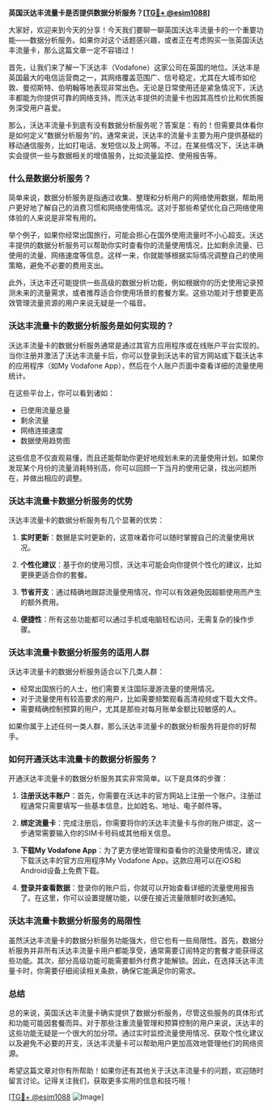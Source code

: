 **英国沃达丰流量卡是否提供数据分析服务？[[TG💪+ @esim1088](https://t.me/s/esim1088)]**

大家好，欢迎来到今天的分享！今天我们要聊一聊英国沃达丰流量卡的一个重要功能——数据分析服务。如果你对这个话题感兴趣，或者正在考虑购买一张英国沃达丰流量卡，那么这篇文章一定不容错过！

首先，让我们来了解一下沃达丰（Vodafone）这家公司在英国的地位。沃达丰是英国最大的电信运营商之一，其网络覆盖范围广、信号稳定，尤其在大城市如伦敦、曼彻斯特、伯明翰等地表现非常出色。无论是日常使用还是紧急情况下，沃达丰都能为你提供可靠的网络支持。而沃达丰提供的流量卡也因其高性价比和优质服务深受用户喜爱。

那么，沃达丰流量卡到底有没有数据分析服务呢？答案是：有的！但需要具体看你是如何定义“数据分析服务”的。通常来说，沃达丰的流量卡主要为用户提供基础的移动通信服务，比如打电话、发短信以及上网等。不过，在某些情况下，沃达丰确实会提供一些与数据相关的增值服务，比如流量监控、使用报告等。

### **什么是数据分析服务？**

简单来说，数据分析服务是指通过收集、整理和分析用户的网络使用数据，帮助用户更好地了解自己的消费习惯和网络使用情况。这对于那些希望优化自己网络使用体验的人来说是非常有用的。

举个例子，如果你经常出国旅行，可能会担心在国外使用流量时不小心超支。沃达丰提供的数据分析服务可以帮助你实时查看你的流量使用情况，比如剩余流量、已使用的流量、网络速度等信息。这样一来，你就能够根据实际情况调整自己的使用策略，避免不必要的费用支出。

此外，沃达丰还可能提供一些高级的数据分析功能，例如根据你的历史使用记录预测未来的流量需求，或者推荐适合你使用场景的套餐方案。这些功能对于想要更高效管理流量资源的用户来说无疑是一个福音。

### **沃达丰流量卡的数据分析服务是如何实现的？**

沃达丰流量卡的数据分析服务通常是通过其官方应用程序或在线账户平台实现的。当你注册并激活了沃达丰流量卡后，你可以登录到沃达丰的官方网站或下载沃达丰的应用程序（如My Vodafone App），然后在个人账户页面中查看详细的流量使用统计。

在这些平台上，你可以看到诸如：

- 已使用流量总量
- 剩余流量
- 网络连接速度
- 数据使用趋势图

这些信息不仅直观易懂，而且还能帮助你更好地规划未来的流量使用计划。如果你发现某个月份的流量消耗特别高，你可以回顾一下当月的使用记录，找出问题所在，并做出相应的调整。

### **沃达丰流量卡数据分析服务的优势**

沃达丰流量卡的数据分析服务有几个显著的优势：

1. **实时更新**：数据是实时更新的，这意味着你可以随时掌握自己的流量使用状况。
   
2. **个性化建议**：基于你的使用习惯，沃达丰可能会向你提供个性化的建议，比如更换更适合你的套餐。

3. **节省开支**：通过精确地跟踪流量使用情况，你可以有效避免因超额使用而产生的额外费用。

4. **便捷性**：所有这些功能都可以通过手机或电脑轻松访问，无需复杂的操作步骤。

### **沃达丰流量卡数据分析服务的适用人群**

沃达丰流量卡的数据分析服务适合以下几类人群：

- 经常出国旅行的人士，他们需要关注国际漫游流量的使用情况。
- 对于流量使用有较高要求的用户，比如需要频繁观看高清视频或下载大文件。
- 需要精确控制预算的用户，尤其是那些对每月账单金额比较敏感的人。

如果你属于上述任何一类人群，那么沃达丰流量卡的数据分析服务将是你的好帮手。

### **如何开通沃达丰流量卡的数据分析服务？**

开通沃达丰流量卡的数据分析服务其实非常简单。以下是具体的步骤：

1. **注册沃达丰账户**：首先，你需要在沃达丰的官方网站上注册一个账户。注册过程通常只需要填写一些基本信息，比如姓名、地址、电子邮件等。

2. **绑定流量卡**：完成注册后，你需要将你的沃达丰流量卡与你的账户绑定。这一步通常需要输入你的SIM卡号码或其他相关信息。

3. **下载My Vodafone App**：为了更方便地管理和查看你的流量使用情况，建议下载沃达丰的官方应用程序My Vodafone App。这款应用可以在iOS和Android设备上免费下载。

4. **登录并查看数据**：登录你的账户后，你就可以开始查看详细的流量使用报告了。在这里，你可以设置提醒功能，以便在接近流量限额时收到通知。

### **沃达丰流量卡数据分析服务的局限性**

虽然沃达丰流量卡的数据分析服务功能强大，但它也有一些局限性。首先，数据分析服务并非所有沃达丰流量卡用户都能享受，通常需要订阅特定的套餐才能获得这些功能。其次，部分高级功能可能需要额外付费才能解锁。因此，在选择沃达丰流量卡时，你需要仔细阅读相关条款，确保它能满足你的需求。

### **总结**

总的来说，英国沃达丰流量卡确实提供了数据分析服务，尽管这些服务的具体形式和功能可能因套餐而异。对于那些注重流量管理和预算控制的用户来说，沃达丰的这些功能无疑是一个很大的加分项。通过实时监控流量使用情况、获取个性化建议以及避免不必要的开支，沃达丰流量卡可以帮助用户更加高效地管理他们的网络资源。

希望这篇文章对你有所帮助！如果你还有其他关于沃达丰流量卡的问题，欢迎随时留言讨论。记得关注我们，获取更多实用的信息和技巧哦！

[[TG💪+ @esim1088](https://t.me/s/esim1088) ![Image](https://i.postimg.cc/4NQfJmqS/Snipaste-2025-05-13-00-14-12.png)]